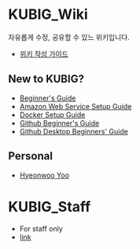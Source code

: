# KUBIG_Wiki

자유롭게 수정, 공유할 수 있느 위키입니다.

- [위키 작성 가이드]()

## New to KUBIG?

- [Beginner's Guide]()
- [Amazon Web Service Setup Guide]()
- [Docker Setup Guide]()
- [Github Beginner's Guide]()
- [Github Desktop Beginners' Guide]()

## Personal

- [Hyeonwoo Yoo]()

# KUBIG_Staff 
- For staff only
- [link](https://github.com/hyeon95y/KUBIG_Staff)





